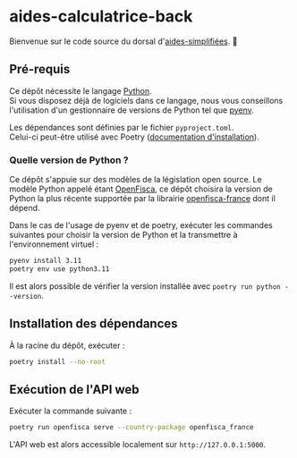 # aides-calculatrice-back

Bienvenue sur le code source du dorsal d'[aides-simplifiées](https://beta.gouv.fr/startups/droit-data-gouv-fr-simulateurs-de-droits.html). 🙂

## Pré-requis

Ce dépôt nécessite le langage [Python](https://www.python.org).  
Si vous disposez déjà de logiciels dans ce langage, nous vous conseillons l'utilisation d'un gestionnaire de versions de Python tel que [pyenv](https://github.com/pyenv/pyenv).

Les dépendances sont définies par le fichier `pyproject.toml`.  
Celui-ci peut-être utilisé avec Poetry ([documentation d'installation](https://python-poetry.org/docs/#installation)). 

### Quelle version de Python ?

Ce dépôt s'appuie sur des modèles de la législation open source. Le modèle Python appelé étant [OpenFisca](https://openfisca.org/fr), ce dépôt choisira la version de Python la plus récente supportée par la librairie [openfisca-france](https://github.com/openfisca/openfisca-france) dont il dépend.

Dans le cas de l'usage de pyenv et de poetry, exécuter les commandes suivantes pour choisir la version de Python et la transmettre à l'environnement virtuel : 

```bash
pyenv install 3.11
poetry env use python3.11
```

Il est alors possible de vérifier la version installée avec `poetry run python --version`.

## Installation des dépendances

À la racine du dépôt, exécuter :

```bash
poetry install --no-root
```

## Exécution de l'API web

Exécuter la commande suivante :

```bash
poetry run openfisca serve --country-package openfisca_france
```

L'API web est alors accessible localement sur `http://127.0.0.1:5000`.
